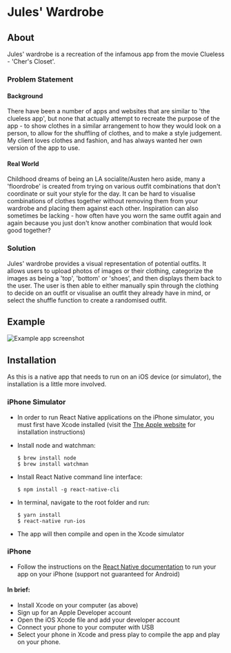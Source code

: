 # Jules' Wardrobe

## About

Jules' wardrobe is a recreation of the infamous app from the movie Clueless - 'Cher's Closet'.

### Problem Statement

#### Background

There have been a number of apps and websites that are similar to 'the clueless app', but none that actually attempt to recreate the purpose of the app - to show clothes in a similar arrangement to how they would look on a person, to allow for the shuffling of clothes, and to make a style judgement. My client loves clothes and fashion, and has always wanted her own version of the app to use.

#### Real World

Childhood dreams of being an LA socialite/Austen hero aside, many a 'floordrobe' is created from trying on various outfit combinations that don't coordinate or suit your style for the day. It can be hard to visualise combinations of clothes together without removing them from your wardrobe and placing them against each other. Inspiration can also sometimes be lacking - how often have you worn the same outfit again and again because you just don't know another combination that would look good together?

### Solution

Jules' wardrobe provides a visual representation of potential outfits. It allows users to upload photos of images or their clothing, categorize the images as being a 'top', 'bottom' or 'shoes', and then displays them back to the user. The user is then able to either manually spin through the clothing to decide on an outfit or visualise an outfit they already have in mind, or select the shuffle function to create a randomised outfit.

## Example

![Example app screenshot](http://res.cloudinary.com/doe2gejvd/image/upload/s--0FGz38Ym--/c_scale,w_441/v1497253693/Screen_Shot_2017-06-12_at_5.47.07_pm_yn9vio.png)

## Installation

As this is a native app that needs to run on an iOS device (or simulator), the installation is a little more involved.

### iPhone Simulator

- In order to run React Native applications on the iPhone simulator, you must first have Xcode installed (visit the [The Apple website](https://developer.apple.com/xcode/) for installation instructions)

- Install node and watchman:

  ```
  $ brew install node
  $ brew install watchman
  ```

- Install React Native command line interface:

  ```
  $ npm install -g react-native-cli
  ```

- In terminal, navigate to the root folder and run:

  ```
  $ yarn install
  $ react-native run-ios
  ```

- The app will then compile and open in the Xcode simulator

### iPhone

- Follow the instructions on the [React Native documentation](https://facebook.github.io/react-native/docs/running-on-device.html) to run your app on your iPhone (support not guaranteed for Android)

#### In brief:  
- Install Xcode on your computer (as above)
- Sign up for an Apple Developer account
- Open the iOS Xcode file and add your developer account
- Connect your phone to your computer with USB
- Select your phone in Xcode and press play to compile the app and play on your phone.
